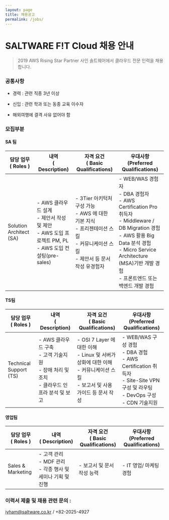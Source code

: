 ```yaml
---
layout: page
title: 채용공고
permalink: /jobs/
---
```


# SALTWARE F!T Cloud 채용 안내

> 2019 AWS Rising Star Partner 사인 솔트웨어에서 클라우드 전문 인력을 채용합니다.



### 공통사항

- 경력 :  관련 직종 3년 이상

- 신입 : 관련 학과 또는 동종 교육 이수자

- 해외여행에 결격 사유 없어야 함

  



### 모집부분

#### SA 팀

| 담당 업무<br /> ( Roles ) | 내역 <br /> ( Description)                                   | 자격 요건 <br /> ( Basic Qualifications)                     | 우대사항<br /> (Preferred Qualifications)                    |
| ------------------------- | ------------------------------------------------------------ | ------------------------------------------------------------ | ------------------------------------------------------------ |
| Solution Architect (SA)   | - AWS 클라우드 설계  <br /> - 제안서 작성 및 제안 <br /> - AWS 도입 프로젝트 PM, PL <br /> - AWS 도입 컨설팅(pre-sales) | - 3Tier 아키턱처 구성 가능<br />- AWS 에 대한 기본 지식<br />- 프리젠테이션 스킬  <br /> - 커뮤니케이션 스킬 <br /> -  제안서 등 문서 작성 유경험자 | - WEB/WAS 경험자 <br />-  DBA 경험자 <br />- AWS Certification Pro 취득자 <br />- Middleware / DB Migration 경험 <br />- AWS 활용 Big Data 분석 경험 <br />-  Micro Service Architecture (MSA)기반 개발 경험<br />- 프론트엔드 또는 백엔드 개발 경험 |

#### TS팀

| 담당 업무<br /> ( Roles ) | 내역 <br /> ( Description)                                   | 자격 요건 <br /> ( Basic Qualifications)                     | 우대사항<br /> (Preferred Qualifications)                    |
| ------------------------- | ------------------------------------------------------------ | ------------------------------------------------------------ | ------------------------------------------------------------ |
| Technical Support (TS)    | - AWS 클라우드 구축<br />- 고객 기술지원 <br />- 장애 처리 및 조치<br />- 클라우드 인프라 분석 및 보고 | - OSI 7 Layer 에 대한 이해<br />- Linux 및 서버가상화에 대한 이해<br />- 커뮤니케이션 스킬<br />- 보고서 및 사용 가이드 등 문서 작성 | - WEB/WAS 구성 경험<br />- DBA 경험<br />- AWS Certification 취득자<br />- Site-Site VPN 구성 및 라우팅<br />- DevOps 구성<br />- CDN 기술지원 |



#### 영업팀

| 담당 업무<br /> ( Roles ) | 내역 <br />( Description)                                    | 자격 요건 <br /> ( Basic Qualifications) | 우대사항<br /> (Preferred Qualifications) |
| ------------------------- | ------------------------------------------------------------ | ---------------------------------------- | ----------------------------------------- |
| Sales & Marketing         | - 고객 관리<br />- MDF 관리<br />- 각종 행사 및 세미나 기획 및 진행 | - 보고서 및 문서 작성 능력               | - IT 영업/ 마케팅 경험                    |



### 이력서 제출 및 채용 관련 문의 : 

iyham@saltware.co.kr / +82-2025-4927
